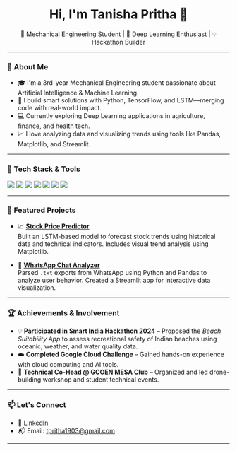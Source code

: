 <h1 align="center">Hi, I'm Tanisha Pritha 👋</h1> 
<p align="center">
🌱 Mechanical Engineering Student | 🤖 Deep Learning Enthusiast | 💡 Hackathon Builder
</p>

---

### 🚀 About Me

- 🎓 I'm a 3rd-year Mechanical Engineering student passionate about Artificial Intelligence & Machine Learning.
- 🤖 I build smart solutions with Python, TensorFlow, and LSTM—merging code with real-world impact.
- 💻 Currently exploring Deep Learning applications in agriculture, finance, and health tech.
- 📈 I love analyzing data and visualizing trends using tools like Pandas, Matplotlib, and Streamlit.

---

### 🔧 Tech Stack & Tools

<p align="left">
  <img src="https://img.shields.io/badge/Python-3776AB?style=flat&logo=python&logoColor=white" />
  <img src="https://img.shields.io/badge/TensorFlow-FF6F00?style=flat&logo=tensorflow&logoColor=white" />
  <img src="https://img.shields.io/badge/Keras-D00000?style=flat&logo=keras&logoColor=white" />
  <img src="https://img.shields.io/badge/Streamlit-FF4B4B?style=flat&logo=streamlit&logoColor=white" />
  <img src="https://img.shields.io/badge/React-20232A?style=flat&logo=react&logoColor=61DAFB" />
  <img src="https://img.shields.io/badge/MySQL-4479A1?style=flat&logo=mysql&logoColor=white" />
  <img src="https://img.shields.io/badge/Google Cloud-4285F4?style=flat&logo=googlecloud&logoColor=white" />
</p>

---

### 📌 Featured Projects

- 📈 [**Stock Price Predictor**](https://github.com/tanishapritha/stock-price-predictor)  
  Built an LSTM-based model to forecast stock trends using historical data and technical indicators. Includes visual trend analysis using Matplotlib.

- 💬 [**WhatsApp Chat Analyzer**](https://github.com/tanishapritha/whatsapp-chat-analyzer)  
  Parsed `.txt` exports from WhatsApp using Python and Pandas to analyze user behavior. Created a Streamlit app for interactive data visualization.

---

### 🏆 Achievements & Involvement

- 💡 **Participated in Smart India Hackathon 2024** – Proposed the *Beach Suitability App* to assess recreational safety of Indian beaches using oceanic, weather, and water quality data.
- ☁️ **Completed Google Cloud Challenge** – Gained hands-on experience with cloud computing and AI tools.
- 🚀 **Technical Co-Head @ GCOEN MESA Club** – Organized and led drone-building workshop and student technical events.

---

### 📫 Let's Connect

- 💼 [LinkedIn](https://www.linkedin.com/in/tanishapritha)
- 📬 Email: tpritha1903@gmail.com

---

